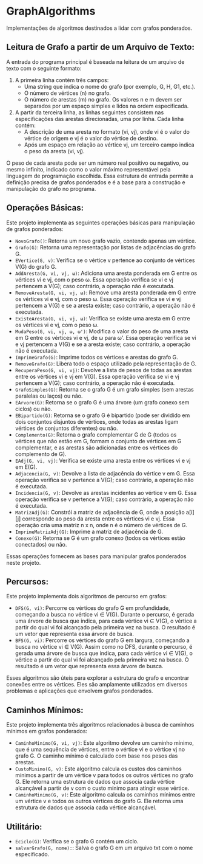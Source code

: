 # GraphAlgorithms

Implementações de algoritmos destinados a lidar com grafos ponderados.

## Leitura de Grafo a partir de um Arquivo de Texto:

A entrada do programa principal é baseada na leitura de um arquivo de texto com o seguinte formato:

1. A primeira linha contém três campos:
    - Uma string que indica o nome do grafo (por exemplo, G, H, G1, etc.).
    - O número de vértices (n) no grafo.
    - O número de arestas (m) no grafo.
    Os valores n e m devem ser separados por um espaço simples e lidos na ordem especificada.
2. A partir da terceira linha, as linhas seguintes consistem nas especificações das arestas direcionadas, uma por linha. Cada linha contém:
    - A descrição de uma aresta no formato (vi, vj), onde vi é o valor do vértice de origem e vj é o valor do vértice de destino.
    - Após um espaço em relação ao vértice vj, um terceiro campo indica o peso da aresta (vi, vj).

O peso de cada aresta pode ser um número real positivo ou negativo, ou mesmo infinito, indicado como o valor máximo representável pela linguagem de programação escolhida. Essa estrutura de entrada permite a definição precisa de grafos ponderados e é a base para a construção e manipulação do grafo no programa.

## Operações Básicas:

Este projeto implementa as seguintes operações básicas para manipulação de grafos ponderados:

- `NovoGrafo()`: Retorna um novo grafo vazio, contendo apenas um vértice.
- `Grafo(G)`: Retorna uma representação por listas de adjacências do grafo G.
- `EVertice(G, v)`: Verifica se o vértice v pertence ao conjunto de vértices V(G) do grafo G.
- `AddAresta(G, vi, vj, ω)`: Adiciona uma aresta ponderada em G entre os vértices vi e vj, com o peso ω. Essa operação verifica se vi e vj pertencem a V(G); caso contrário, a operação não é executada.
- `RemoveAresta(G, vi, vj, ω)`: Remove uma aresta ponderada em G entre os vértices vi e vj, com o peso ω. Essa operação verifica se vi e vj pertencem a V(G) e se a aresta existe; caso contrário, a operação não é executada.
- `ExisteAresta(G, vi, vj, ω)`: Verifica se existe uma aresta em G entre os vértices vi e vj, com o peso ω.
- `MudaPeso(G, vi, vj, ω, ω')`: Modifica o valor do peso de uma aresta em G entre os vértices vi e vj, de ω para ω'. Essa operação verifica se vi e vj pertencem a V(G) e se a aresta existe; caso contrário, a operação não é executada.
- `ImprimeGrafo(G)`: Imprime todos os vértices e arestas do grafo G.
- `RemoveGrafo(G)`: Libera todo o espaço utilizado pela representação de G.
- `RecuperaPeso(G, vi, vj)`: Devolve a lista de pesos de todas as arestas entre os vértices vi e vj em V(G). Essa operação verifica se vi e vj pertencem a V(G); caso contrário, a operação não é executada.
- `GrafoSimples(G)`: Retorna se o grafo G é um grafo simples (sem arestas paralelas ou laços) ou não.
- `EArvore(G)`: Retorna se o grafo G é uma árvore (um grafo conexo sem ciclos) ou não.
- `EBipartido(G)`: Retorna se o grafo G é bipartido (pode ser dividido em dois conjuntos disjuntos de vértices, onde todas as arestas ligam vértices de conjuntos diferentes) ou não.
- `Complemento(G)`: Retorna o grafo complementar G de G (todos os vértices que não estão em G, formam o conjunto de vértices em G complementar, e as arestas são adicionadas entre os vértices do complemento de G).
- `EAdj(G, vi, vj)`: Verifica se existe uma aresta entre os vértices vi e vj em E(G).
- `Adjacencia(G, v)`: Devolve a lista de adjacência do vértice v em G. Essa operação verifica se v pertence a V(G); caso contrário, a operação não é executada.
- `Incidencia(G, v)`: Devolve as arestas incidentes ao vértice v em G. Essa operação verifica se v pertence a V(G); caso contrário, a operação não é executada.
- `MatrizAdj(G)`: Constrói a matriz de adjacência de G, onde a posição a[i][j] corresponde ao peso da aresta entre os vértices vi e vj. Essa operação cria uma matriz n x n, onde n é o número de vértices de G.
- `ImprimeMatrizAdj(G)`: Imprime a matriz de adjacência de G.
- `Conexo(G)`: Retorna se G é um grafo conexo (todos os vértices estão conectados) ou não.

Essas operações fornecem as bases para manipular grafos ponderados neste projeto.

## Percursos:

Este projeto implementa dois algoritmos de percurso em grafos:

- `DFS(G, vi)`: Percorre os vértices do grafo G em profundidade, começando a busca no vértice vi ∈ V(G). Durante o percurso, é gerada uma árvore de busca que indica, para cada vértice vi ∈ V(G), o vértice a partir do qual vi foi alcançado pela primeira vez na busca. O resultado é um vetor que representa essa árvore de busca.
- `BFS(G, vi)`: Percorre os vértices do grafo G em largura, começando a busca no vértice vi ∈ V(G). Assim como no DFS, durante o percurso, é gerada uma árvore de busca que indica, para cada vértice vi ∈ V(G), o vértice a partir do qual vi foi alcançado pela primeira vez na busca. O resultado é um vetor que representa essa árvore de busca.

Esses algoritmos são úteis para explorar a estrutura do grafo e encontrar conexões entre os vértices. Eles são amplamente utilizados em diversos problemas e aplicações que envolvem grafos ponderados.

## Caminhos Mínimos:

Este projeto implementa três algoritmos relacionados à busca de caminhos mínimos em grafos ponderados:

- `CaminhoMinimo(G, vi, vj)`: Este algoritmo devolve um caminho mínimo, que é uma sequência de vértices, entre o vértice vi e o vértice vj no grafo G. O caminho mínimo é calculado com base nos pesos das arestas.
- `CustoMinimo(G, v)`: Este algoritmo calcula os custos dos caminhos mínimos a partir de um vértice v para todos os outros vértices no grafo G. Ele retorna uma estrutura de dados que associa cada vértice alcançável a partir de v com o custo mínimo para atingir esse vértice.
- `CaminhoMinimo(G, v)`: Este algoritmo calcula os caminhos mínimos entre um vértice v e todos os outros vértices do grafo G. Ele retorna uma estrutura de dados que associa cada vértice alcançável.

## Utilitário:

- `Eciclo(G)`: Verifica se o grafo G contém um ciclo.
- `salvarGrafo(G, nome):`: Salva o grafo G em um arquivo txt com o nome especificado.